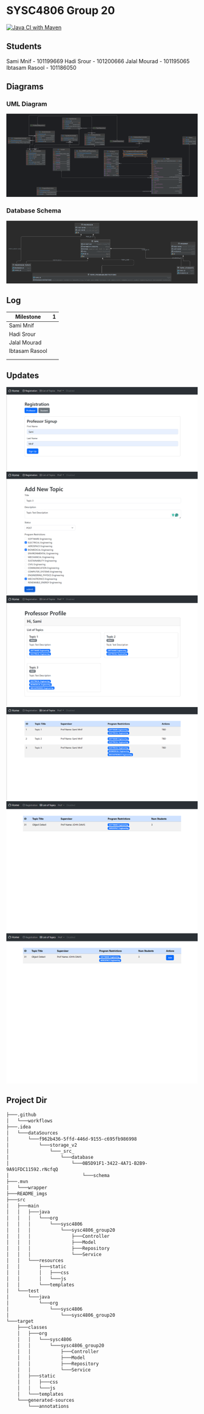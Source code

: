 # SYSC4806 Group 20
[![Java CI with Maven](https://github.com/jalalmourad/SYSC4806_Group20/actions/workflows/maven.yml/badge.svg)](https://github.com/jalalmourad/SYSC4806_Group20/actions/workflows/maven.yml)

## Students
Sami Mnif - 101199669
Hadi Srour - 101200666
Jalal Mourad - 101195065
Ibtasam Rasool - 101186050

## Diagrams

### UML Diagram
![UML Diagram](/README_imgs/Sysc4806Group20UML.png)

### Database Schema
![UML Diagram](/README_imgs/Database_Schema.png)

## Log
| Milestone     | 1   |
|---------------|-----|
| Sami Mnif     |     |
| Hadi Srour    |     |
| Jalal Mourad  |     |
| Ibtasam Rasool|     |
|               |     |
|               |     |

## Updates
![Registration](/README_imgs/registration.png)
![New Topic Creation](/README_imgs/newTopic.png)
![Professor profile](/README_imgs/professorProfile.png)
![Topic List](/README_imgs/topicList.png)
![Student Num](/README_imgs/ChangesForStudentNum.PNG)
![Enroll Student](/README_imgs/ChangesForAddingStudent.PNG)

## Project Dir
```
├───.github
│   └───workflows
├───.idea
│   └───dataSources
│       └───f962b436-5ffd-446d-9155-c695fb986998
│           └───storage_v2
│               └───_src_
│                   └───database
│                       └───0B5D91F1-3422-4A71-B2B9-9A91FDC11592.rNcfqQ
│                           └───schema
├───.mvn
│   └───wrapper
├───README_imgs
├───src
│   ├───main
│   │   ├───java
│   │   │   └───org
│   │   │       └───sysc4806
│   │   │           └───sysc4806_group20
│   │   │               ├───Controller
│   │   │               ├───Model
│   │   │               ├───Repository
│   │   │               └───Service
│   │   └───resources
│   │       ├───static
│   │       │   ├───css
│   │       │   └───js
│   │       └───templates
│   └───test
│       └───java
│           └───org
│               └───sysc4806
│                   └───sysc4806_group20
└───target
    ├───classes
    │   ├───org
    │   │   └───sysc4806
    │   │       └───sysc4806_group20
    │   │           ├───Controller
    │   │           ├───Model
    │   │           ├───Repository
    │   │           └───Service
    │   ├───static
    │   │   ├───css
    │   │   └───js
    │   └───templates
    └───generated-sources
        └───annotations

```
